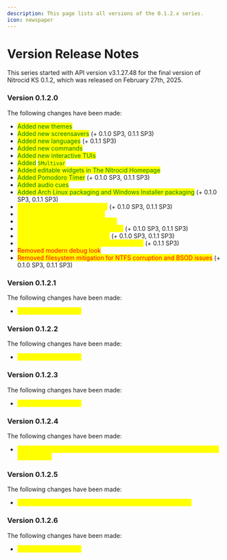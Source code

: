 ```yaml
---
description: This page lists all versions of the 0.1.2.x series.
icon: newspaper
---
```


# Version Release Notes

This series started with API version v3.1.27.48 for the final version of Nitrocid KS 0.1.2, which was released on February 27th, 2025.

### Version 0.1.2.0

The following changes have been made:

* <mark style="color:green;">Added new themes</mark>
* <mark style="color:green;">Added new screensavers</mark> (+ 0.1.0 SP3, 0.1.1 SP3)
* <mark style="color:green;">Added new languages</mark> (+ 0.1.1 SP3)
* <mark style="color:green;">Added new commands</mark>
* <mark style="color:green;">Added new interactive TUIs</mark>
* <mark style="color:green;">Added</mark> <mark style="color:green;"></mark><mark style="color:green;">`SMultivar`</mark>
* <mark style="color:green;">Added editable widgets in The Nitrocid Homepage</mark>
* <mark style="color:green;">Added Pomodoro Timer</mark> (+ 0.1.0 SP3, 0.1.1 SP3)
* <mark style="color:green;">Added audio cues</mark>
* <mark style="color:green;">Added Arch Linux packaging and Windows Installer packaging</mark> (+ 0.1.0 SP3, 0.1.1 SP3)
* <mark style="color:yellow;">Made the kernel more attractive</mark> (+ 0.1.0 SP3, 0.1.1 SP3)
* <mark style="color:yellow;">Refactored some API functions</mark>
* <mark style="color:yellow;">Separated cultures from languages</mark>
* <mark style="color:yellow;">Improvements in shutdown sequence</mark> (+ 0.1.0 SP3, 0.1.1 SP3)
* <mark style="color:yellow;">Themes now parse more quickly</mark> (+ 0.1.0 SP3, 0.1.1 SP3)
* <mark style="color:yellow;">Consolidated locale tools to Nitrocid.Locales</mark> (+ 0.1.1 SP3)
* <mark style="color:red;">Removed modern debug look</mark>
* <mark style="color:red;">Removed filesystem mitigation for NTFS corruption and BSOD issues</mark> (+ 0.1.0 SP3, 0.1.1 SP3)

### Version 0.1.2.1

The following changes have been made:

* <mark style="color:yellow;">General improvements</mark>

### Version 0.1.2.2

The following changes have been made:

* <mark style="color:yellow;">General improvements</mark>

### Version 0.1.2.3

The following changes have been made:

* <mark style="color:yellow;">General improvements</mark>

### Version 0.1.2.4

The following changes have been made:

* <mark style="color:yellow;">Fixed configuration system crash upon encountering no icons addon in Nitrocid Lite</mark>

### Version 0.1.2.5

The following changes have been made:

* <mark style="color:yellow;">Fixed crucial file manager TUIs getting stuck in empty folders</mark>

### Version 0.1.2.6

The following changes have been made:

* <mark style="color:yellow;">General improvements</mark>
